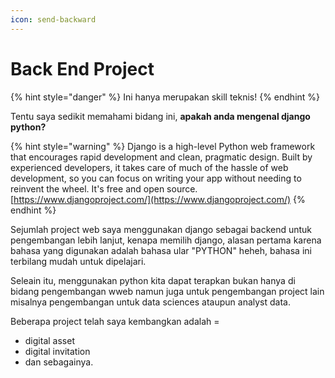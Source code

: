 ```yaml
---
icon: send-backward
---
```


# Back End Project

{% hint style="danger" %}
Ini hanya merupakan skill teknis!&#x20;
{% endhint %}

Tentu saya sedikit memahami bidang ini, **apakah anda mengenal django python?**

{% hint style="warning" %}
Django is a high-level Python web framework that encourages rapid development and clean, pragmatic design. Built by experienced developers, it takes care of much of the hassle of web development, so you can focus on writing your app without needing to reinvent the wheel. It's free and open source. [https://www.djangoproject.com/](https://www.djangoproject.com/)
{% endhint %}

Sejumlah project web saya menggunakan django sebagai backend untuk pengembangan lebih lanjut, kenapa memilih django, alasan pertama karena bahasa yang digunakan adalah bahasa ular "PYTHON"  heheh, bahasa ini terbilang mudah untuk dipelajari.

Seleain itu, menggunakan python kita dapat terapkan bukan hanya di bidang pengembangan wweb namun juga untuk pengembangan project lain misalnya pengembangan untuk data sciences ataupun analyst data.

Beberapa project telah saya kembangkan adalah =

* digital asset
* digital invitation
* dan sebagainya.
